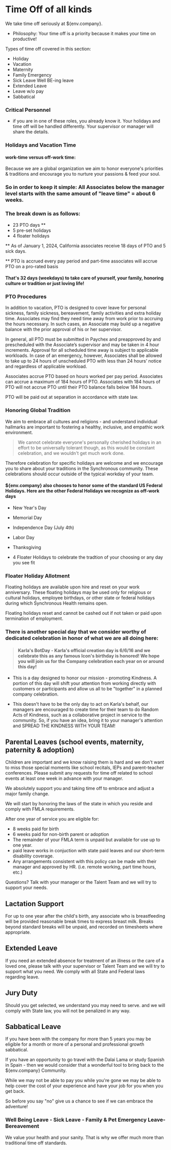 # Time Off of all kinds

We take time off seriously at ${env.company}.  

- Philosophy: Your time off is a priority because it makes your time on productive!

Types of time off covered in this section:

- Holiday
- Vacation
-  Maternity
- Family Emergency
- Sick Leave Well BE-ing leave
- Extended Leave
- Leave w/o pay
- Sabbatical

### Critical Personnel
-  if you are in one of these roles, you already know it.  Your holidays and time off will be handled differently. Your supervisor or manager will share the details. 


### Holidays and Vacation Time 

#### work-time versus off-work time:
Because we are a global organization we aim to honor everyone's priorities & traditions and encourage you to nurture your passions & feed your soul. 

### So in order to keep it simple: All Associates below the manager level starts with the same amount of "leave time" = about 6 weeks.

### The break down is as follows: 
- 23 PTO days ** 
- 5 pre-set holidays  
- 4 floater holidays 

** As of January 1, 2024, California associates receive 18 days of PTO and 5 sick days. 

** PTO is accrued every pay period and part-time associates will accrue PTO on a pro-rated basis

#### That's 32 days (weekdays) to take care of yourself, your family, honoring culture or tradition or just loving life! 

### PTO Procedures

In addition to vacation, PTO is designed to cover leave for personal sickness, family sickness, bereavement, family activities and extra holiday time. Associates may find they need time away from work prior to accruing the hours necessary. In such cases, an Associate may build up a negative balance with the prior approval of his or her supervisor.

In general, all PTO must be submitted in Paychex and preapproved by and prescheduled with the Associate’s supervisor and may be taken in 4 hour increments. Approval for all scheduled time away is subject to applicable workloads. In case of an emergency, however, Associates shall be allowed to take up to 24 hours of unscheduled PTO with less than 24 hours’ notice and regardless of applicable workload.

Associates accrue PTO based on hours worked per pay period.   Associates can accrue a maximum of 184 hours of PTO. Associates with 184 hours of PTO will not accrue PTO until their PTO balance falls below 184 hours.

PTO will be paid out at separation in accordance with state law. 


### Honoring Global Tradition

We aim to embrace all cultures and religions - and understand individual hallmarks are important to fostering a healthy, inclusive, and empathic work environment. 

> We cannot celebrate everyone's personally cherished holidays in an effort to be universally tolerant though, as this would be constant celebration, and we wouldn't get much work done. 

Therefore celebration for specific holidays are welcome and we encourage you to share about your traditions in the Synchronous community.  These celebrations should occur outside of the typical workday of your team.   

#### ${env.company} also chooses to honor some of the standard US Federal Holidays.  Here are the other Federal Holidays we recognize as off-work days

* New Year's Day

* Memorial Day 

* Independence Day (July 4th)

* Labor Day 

* Thanksgiving

* 4 Floater Holidays to celebrate the tradtion of your choosing or any day you see fit

### Floater Holiday Allotment 

Floating holidays are available upon hire and reset on your work anniversary. These floating holidays may be used only for religious or cultural holidays, employee birthdays, or other state or federal holidays during which Synchronous Health remains open. 

Floating holidays reset and cannot be cashed out if not taken or paid upon termination of employment. 

### There is another special day that we consider worthy of dedicated celebration in honor of what we are all doing here:

> #### Karla's BotDay - Karla's official creation day is 6/6/16 and we celebrate this as any famous Icon's birthday is honored!  We hope you will join us for the Company celebration each year on or around this day!

* This is a day designed to honor our mission - promoting Kindness. A portion of this day will shift your attention from working directly with customers or participants and allow us all to be "together" in a planned company celebration.  

* This doesn't have to be the only day to act on Karla's behalf, our managers are encouraged to create time for their team to do Random Acts of Kindness, such as a collaborative project in service to the community. So, if you have an idea, bring it to your manager's attention and SPREAD THE KINDNESS WITH YOUR TEAM!

## Parental Leaves (school events, maternity, paternity & adoption) 

Children are important and we know raising them is hard and we don't want to miss those special moments like school recitals, IEPs and parent-teacher conferences.  Please submit any requests for time off related to school events at least one week in advance with your manager. 

We absolutely support you and taking time off to embrace and adjust a major family change. 

We will start by honoring the laws of the state in which you reside and comply with FMLA requirements.   

After one year of service you are eligible for:

* 8 weeks paid for birth 
* 6 weeks paid for non-birth parent or adoption
* The remainder of your FMLA term is unpaid but available for use up to one year. 
* paid leave works in conjuction with state paid leaves and our short-term disability coverage.
* Any arrangements consistent with this policy can be made with their manager and approved by HR. (i.e. remote working, part time hours, etc.)

Questions?  Talk with your manager or the Talent Team and we will try to support your needs.

## Lactation Support

For up to one year after the child's birth, any associate who is breastfeeding will be provided reasonable break times to express breast milk. Breaks beyond standard breaks will be unpaid, and recorded on timesheets where appropriate.


## Extended Leave

If you need an extended absence for treatment of an illness or the care of a loved one, please talk with your supervisor or Talent Team and we will try to support what you need.  We comply with all State and Federal laws regarding leave.


## Jury Duty 

Should you get selected, we understand you may need to serve. and we will comply with State law, you will not be penalized in any way.


##  Sabbatical Leave

If you have been with the company for more than 5 years you may be eligible for a month or more of a personal and professional growth sabbatical. 

If you have an opportunity to go travel with the Dalai Lama or study Spanish in Spain - then we would consider that a wonderful tool to bring back to the ${env.company} Community. 

While we may not be able to pay you while you're gone we may be able to help cover the cost of your experience and have your job for you when you get back. 

So before you say "no" give us a chance to see if we can embrace the adventure!



### Well Being Leave - Sick Leave - Family & Pet Emergency Leave- Bereavement

We value your health and your sanity.  That is why we offer much more than traditional time off standards.









